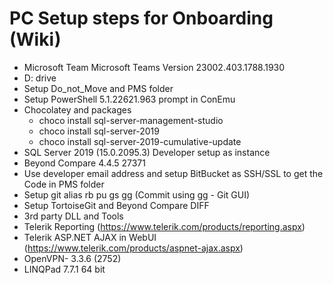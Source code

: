 # PC Setup steps for Onboarding (Wiki)
- Microsoft Team Microsoft Teams Version 23002.403.1788.1930
- D: drive
- Setup Do_not_Move and PMS folder
- Setup PowerShell 5.1.22621.963 prompt in ConEmu
- Chocolatey and packages
    * choco install sql-server-management-studio
    * choco install sql-server-2019
    * choco install sql-server-2019-cumulative-update
- SQL Server 2019 (15.0.2095.3) Developer setup as instance
- Beyond Compare 4.4.5 27371
- Use developer email address and setup BitBucket as SSH/SSL to get the Code in PMS folder
- Setup git alias rb pu gs gg (Commit using gg - Git GUI)
- Setup TortoiseGit and Beyond Compare DIFF
- 3rd party DLL and Tools
- Telerik Reporting (https://www.telerik.com/products/reporting.aspx)
- Telerik ASP.NET AJAX in WebUI (https://www.telerik.com/products/aspnet-ajax.aspx)
- OpenVPN- 3.3.6 (2752)
- LINQPad 7.7.1 64 bit
